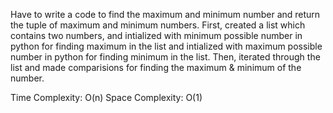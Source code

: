 Have to write a code to find the maximum and minimum number and return the tuple of maximum and minimum numbers.
First, created a list which contains two numbers, and intialized with minimum possible number in python for finding maximum in the list and intialized with maximum possible number in python for finding minimum in the list.
Then, iterated through the list and made comparisions for finding the maximum & minimum of the number.

Time Complexity: O(n)
Space Complexity: O(1)
